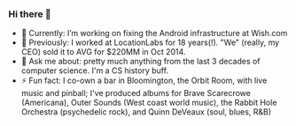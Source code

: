 ### Hi there 👋

<!--
**toddhodes/toddhodes** is a ✨ _special_ ✨ repository because its `README.md` (this file) appears on your GitHub profile.
-->

- 🔭 Currently: I’m working on fixing the Android infrastructure at Wish.com
- 🔭 Previously: I worked at LocationLabs for 18 years(!).  "We" (really, my CEO) sold it to AVG for $220MM in Oct 2014.
- 💬 Ask me about: pretty much anything from the last 3 decades of computer science.  I'm a CS history buff.
- ⚡ Fun fact: I co-own a bar in Bloomington, the Orbit Room, with live music and pinball; I've produced albums for Brave Scarecrowe (Americana), Outer Sounds (West coast world music), the Rabbit Hole Orchestra (psychedelic rock), and Quinn DeVeaux (soul, blues, R&B)
